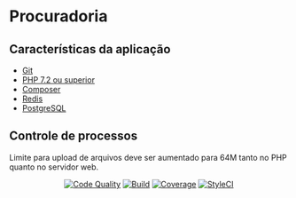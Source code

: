 # Procuradoria

## Características da aplicação

- [Git](https://git-scm.com/docs/user-manual.html)
- [PHP 7.2 ou superior](http://php.net/)
- [Composer](https://getcomposer.org/)
- [Redis](https://redis.io/topics/quickstart)
- [PostgreSQL](https://www.postgresql.org/)

## Controle de processos

Limite para upload de arquivos deve ser aumentado para 64M tanto no PHP quanto no servidor web.

<p align="center">
    <a href="https://scrutinizer-version.com/g/alerj/procuradoria/?branch=master"><img alt="Code Quality" src="https://img.shields.io/scrutinizer/g/alerj/procuradoria.svg?style=flat-square"></a>
    <a href="https://scrutinizer-version.com/g/alerj/procuradoria/?branch=master"><img alt="Build" src="https://img.shields.io/scrutinizer/build/g/alerj/procuradoria.svg?style=flat-square"></a>
    <a href="https://scrutinizer-version.com/g/alerj/procuradoria/?branch=master"><img alt="Coverage" src="https://img.shields.io/scrutinizer/coverage/g/alerj/procuradoria.svg?style=flat-square"></a>
    <a href="https://styleci.io/repos/116709546"><img alt="StyleCI" src="https://styleci.io/repos/116709546/shield"></a>
</p>
